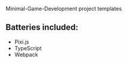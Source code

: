 Minimal-Game-Development project templates

## Batteries included:

+ Pixi.js
+ TypeScript
+ Webpack
